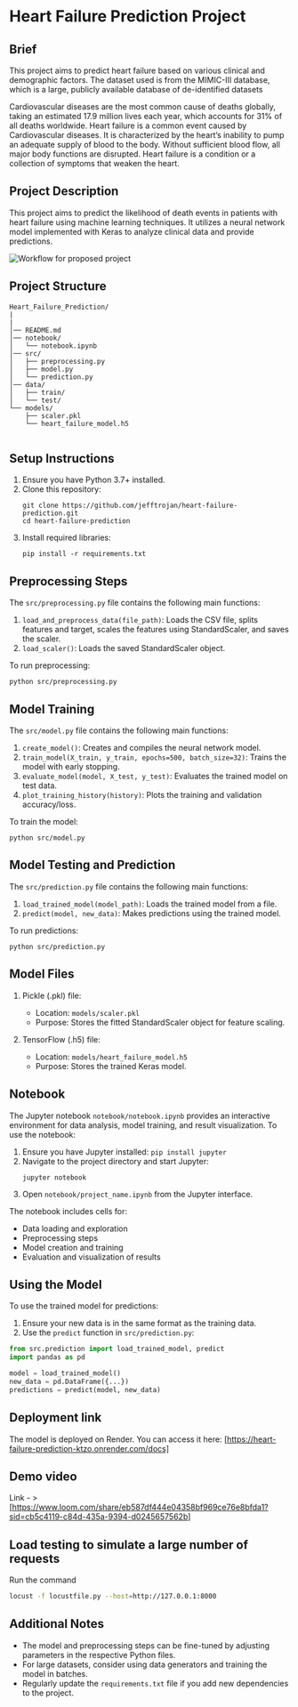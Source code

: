# Heart Failure Prediction Project

## Brief 
This project aims to predict heart failure based on various clinical and demographic factors. The dataset used is from the MIMIC-III database, which is a large, publicly available database of de-identified datasets


Cardiovascular diseases are the most common cause of deaths globally, taking an estimated 17.9 million lives each year, which accounts for 31% of all deaths worldwide. Heart failure is a common event caused by Cardiovascular diseases. It is characterized by the heart’s inability to pump an adequate supply of blood to the body. Without sufficient blood flow, all major body functions are disrupted. Heart failure is a condition or a collection of symptoms that weaken the heart.


## Project Description

This project aims to predict the likelihood of death events in patients with heart failure using machine learning techniques. It utilizes a neural network model implemented with Keras to analyze clinical data and provide predictions.

<img src="img/Workflow-of-the-proposed-model-heart.png" alt="Workflow for proposed project"/>


## Project Structure

```
Heart_Failure_Prediction/
|
|
│── README.md
│── notebook/
│   └── notebook.ipynb
│── src/
│   ├── preprocessing.py
│   ├── model.py
│   └── prediction.py
│── data/
│   ├── train/
│   └── test/
└── models/
    ├── scaler.pkl
    └── heart_failure_model.h5
    
```

## Setup Instructions

1. Ensure you have Python 3.7+ installed.
2. Clone this repository:
   ```
   git clone https://github.com/jefftrojan/heart-failure-prediction.git
   cd heart-failure-prediction
   ```
3. Install required libraries:
   ```
   pip install -r requirements.txt
   ```


## Preprocessing Steps

The `src/preprocessing.py` file contains the following main functions:

1. `load_and_preprocess_data(file_path)`: Loads the CSV file, splits features and target, scales the features using StandardScaler, and saves the scaler.
2. `load_scaler()`: Loads the saved StandardScaler object.

To run preprocessing:
```
python src/preprocessing.py
```

## Model Training

The `src/model.py` file contains the following main functions:

1. `create_model()`: Creates and compiles the neural network model.
2. `train_model(X_train, y_train, epochs=500, batch_size=32)`: Trains the model with early stopping.
3. `evaluate_model(model, X_test, y_test)`: Evaluates the trained model on test data.
4. `plot_training_history(history)`: Plots the training and validation accuracy/loss.

To train the model:
```
python src/model.py
```

## Model Testing and Prediction

The `src/prediction.py` file contains the following main functions:

1. `load_trained_model(model_path)`: Loads the trained model from a file.
2. `predict(model, new_data)`: Makes predictions using the trained model.

To run predictions:
```
python src/prediction.py
```

## Model Files

1. Pickle (.pkl) file: 
   - Location: `models/scaler.pkl`
   - Purpose: Stores the fitted StandardScaler object for feature scaling.

2. TensorFlow (.h5) file:
   - Location: `models/heart_failure_model.h5`
   - Purpose: Stores the trained Keras model.

## Notebook

The Jupyter notebook `notebook/notebook.ipynb` provides an interactive environment for data analysis, model training, and result visualization. To use the notebook:

1. Ensure you have Jupyter installed: `pip install jupyter`
2. Navigate to the project directory and start Jupyter:
   ```
   jupyter notebook
   ```
3. Open `notebook/project_name.ipynb` from the Jupyter interface.

The notebook includes cells for:
- Data loading and exploration
- Preprocessing steps
- Model creation and training
- Evaluation and visualization of results

## Using the Model

To use the trained model for predictions:

1. Ensure your new data is in the same format as the training data.
2. Use the `predict` function in `src/prediction.py`:

```python
from src.prediction import load_trained_model, predict
import pandas as pd

model = load_trained_model()
new_data = pd.DataFrame({...})  
predictions = predict(model, new_data)
```


## Deployment link

  The model is deployed on Render. You can access it here: [https://heart-failure-prediction-ktzo.onrender.com/docs]

## Demo video
Link - > [https://www.loom.com/share/eb587df444e04358bf969ce76e8bfda1?sid=cb5c4119-c84d-435a-9394-d0245657562b]


## Load testing to simulate a large number of requests

 Run the command 
```bash
locust -f locustfile.py --host=http://127.0.0.1:8000

```


## Additional Notes

- The model and preprocessing steps can be fine-tuned by adjusting parameters in the respective Python files.
- For large datasets, consider using data generators and training the model in batches.
- Regularly update the `requirements.txt` file if you add new dependencies to the project.

